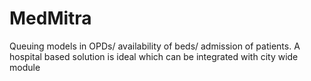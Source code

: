 # MedMitra
Queuing models in OPDs/ availability of beds/ admission of patients. A hospital based solution is ideal which can be integrated with city wide module
